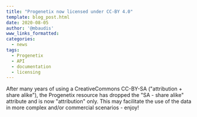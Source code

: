 ```yaml
---
title: "Progenetix now licensed under CC-BY 4.0"
template: blog_post.html
date: 2020-08-05
author: '@mbaudis'
www_links_formatted:
categories:
  - news
tags:
  - Progenetix
  - API
  - documentation
  - licensing
---
```




After many years of using a CreativeCommons CC-BY-SA ("attribution + share alike"),
the Progenetix resource has dropped the "SA - share alike" attribute and is now
"attribution" only. This may facilitate the use of the data in more complex and/or
commercial scenarios - enjoy!

<!--more-->
